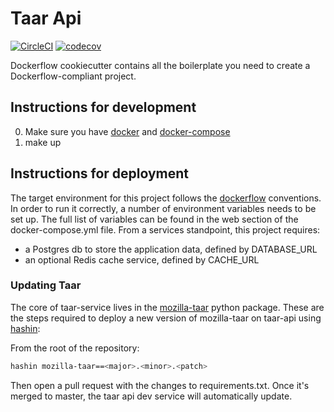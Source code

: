 # Taar Api

[![CircleCI](https://img.shields.io/circleci/project/github/mozilla/taar-api/master.svg)](https://circleci.com/gh/mozilla/taar-api)
[![codecov](https://codecov.io/gh/mozilla/taar-api/branch/master/graph/badge.svg)](https://codecov.io/gh/mozilla/taar-api)

Dockerflow cookiecutter contains all the boilerplate you need to create a Dockerflow-compliant project.


## Instructions for development

0. Make sure you have [docker](https://docker.io) and [docker-compose](https://github.com/docker/compose)
1. make up

## Instructions for deployment

The target environment for this project follows the [dockerflow](https://github.com/mozilla-services/Dockerflow) conventions.
In order to run it correctly, a number of environment variables needs to be set up.
The full list of variables can be found in the web section of the docker-compose.yml file.
From a services standpoint, this project requires:
 - a Postgres db to store the application data, defined by DATABASE_URL
 - an optional Redis cache service, defined by CACHE_URL

### Updating Taar

The core of taar-service lives in the [mozilla-taar](https://pypi.python.org/pypi/mozilla-taar) python package.
These are the steps required to deploy a new version of mozilla-taar on taar-api using [hashin](https://pypi.python.org/pypi/hashin):

From the root of the repository:

```bash
hashin mozilla-taar==<major>.<minor>.<patch>
```
Then open a pull request with the changes to requirements.txt. Once it's merged to master, the taar api dev service will automatically
update.
